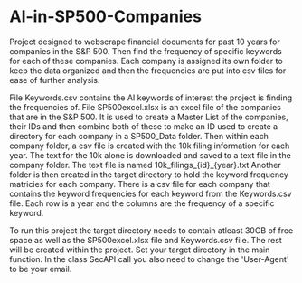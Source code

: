 # AI-in-SP500-Companies
Project designed to webscrape financial documents for past 10 years for companies in the S&amp;P 500. Then find the frequency of specific keywords for each of these companies. Each company is assigned its own folder to keep the data organized and then the frequencies are put into csv files for ease of further analysis. 

File Keywords.csv contains the AI keywords of interest the project is finding the frequencies of.
File SP500excel.xlsx is an excel file of the companies that are in the S&amp;P 500. It is used to create a Master List of the companies, their IDs and then combine both of these to make an ID used to create a directory for each company in a SP500_Data folder. Then within each company folder, a csv file is created with the 10k filing information for each year. The text for the 10k alone is downloaded and saved to a text file in the company folder. The text file is named 10k_filings_{id}_{year}.txt
Another folder is then created in the target directory to hold the keyword frequency matricies for each company. There is a csv file for each company that contains the keyword frequencies for each keyword from the Keywords.csv file. Each row is a year and the columns are the frequency of a specific keyword. 

To run this project the target directory needs to contain atleast 30GB of free space as well as the SP500excel.xlsx file and Keywords.csv file. The rest will be created within the project. Set your target directory in the main function. In the class SecAPI call you also need to change the 'User-Agent' to be your email. 
